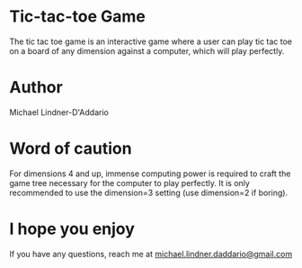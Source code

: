 # Tic-tac-toe Game
The tic tac toe game is an interactive game where a user can play tic tac toe on a board of any dimension against a computer, which will play perfectly.

# Author
Michael Lindner-D'Addario

# Word of caution
For dimensions 4 and up, immense computing power is required to craft the game tree necessary for the computer to play perfectly. It is only recommended to use the dimension=3 setting (use dimension=2 if boring).

# I hope you enjoy
If you have any questions, reach me at michael.lindner.daddario@gmail.com
